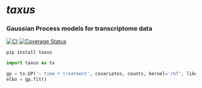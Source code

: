 # _taxus_

### Gaussian Process models for transcriptome data

[![CI](https://github.com/holmrenser/taxus/actions/workflows/ci.yml/badge.svg)](https://github.com/holmrenser/taxus/actions/workflows/ci.yml)
[![Coverage Status](https://coveralls.io/repos/github/holmrenser/taxus/badge.svg?branch=main)](https://coveralls.io/github/holmrenser/taxus?branch=main)

```
pip install taxus
```

```python
import taxus as tx

gp = tx.GP('~ time + treatment', covariates, counts, kernel='rbf', likelihood='poisson')
elbo = gp.fit()
```
